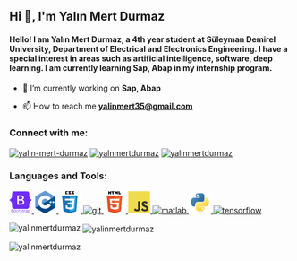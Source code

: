 <h2 align="left">Hi 👋, I'm Yalın Mert Durmaz</h2>
<h4 align="left">Hello! I am Yalın Mert Durmaz, a 4th year student at Süleyman Demirel University, Department of Electrical and Electronics Engineering. I have a special interest in areas such as artificial intelligence, software, deep learning. I am currently learning Sap, Abap in my internship program.</h4>

- 🔭 I’m currently working on **Sap, Abap**

- 📫 How to reach me **yalinmert35@gmail.com**

<h3 align="left">Connect with me:</h3>
<p align="left">
<a href="https://linkedin.com/in/yalın-mert-durmaz" target="blank"><img align="center" src="https://raw.githubusercontent.com/rahuldkjain/github-profile-readme-generator/master/src/images/icons/Social/linked-in-alt.svg" alt="yalın-mert-durmaz" height="30" width="40" /></a>
<a href="https://kaggle.com/yalnmertdurmaz" target="blank"><img align="center" src="https://raw.githubusercontent.com/rahuldkjain/github-profile-readme-generator/master/src/images/icons/Social/kaggle.svg" alt="yalnmertdurmaz" height="30" width="40" /></a>
<a href="https://instagram.com/yalinmertdurmaz" target="blank"><img align="center" src="https://raw.githubusercontent.com/rahuldkjain/github-profile-readme-generator/master/src/images/icons/Social/instagram.svg" alt="yalinmertdurmaz" height="30" width="40" /></a>
</p>

<h3 align="left">Languages and Tools:</h3>
<p align="left"> <a href="https://getbootstrap.com" target="_blank" rel="noreferrer"> <img src="https://raw.githubusercontent.com/devicons/devicon/master/icons/bootstrap/bootstrap-plain-wordmark.svg" alt="bootstrap" width="40" height="40"/> </a> <a href="https://www.w3schools.com/cpp/" target="_blank" rel="noreferrer"> <img src="https://raw.githubusercontent.com/devicons/devicon/master/icons/cplusplus/cplusplus-original.svg" alt="cplusplus" width="40" height="40"/> </a> <a href="https://www.w3schools.com/css/" target="_blank" rel="noreferrer"> <img src="https://raw.githubusercontent.com/devicons/devicon/master/icons/css3/css3-original-wordmark.svg" alt="css3" width="40" height="40"/> </a> <a href="https://git-scm.com/" target="_blank" rel="noreferrer"> <img src="https://www.vectorlogo.zone/logos/git-scm/git-scm-icon.svg" alt="git" width="40" height="40"/> </a> <a href="https://www.w3.org/html/" target="_blank" rel="noreferrer"> <img src="https://raw.githubusercontent.com/devicons/devicon/master/icons/html5/html5-original-wordmark.svg" alt="html5" width="40" height="40"/> </a> <a href="https://developer.mozilla.org/en-US/docs/Web/JavaScript" target="_blank" rel="noreferrer"> <img src="https://raw.githubusercontent.com/devicons/devicon/master/icons/javascript/javascript-original.svg" alt="javascript" width="40" height="40"/> </a> <a href="https://www.mathworks.com/" target="_blank" rel="noreferrer"> <img src="https://upload.wikimedia.org/wikipedia/commons/2/21/Matlab_Logo.png" alt="matlab" width="40" height="40"/> </a> <a href="https://www.python.org" target="_blank" rel="noreferrer"> <img src="https://raw.githubusercontent.com/devicons/devicon/master/icons/python/python-original.svg" alt="python" width="40" height="40"/> </a> <a href="https://www.tensorflow.org" target="_blank" rel="noreferrer"> <img src="https://www.vectorlogo.zone/logos/tensorflow/tensorflow-icon.svg" alt="tensorflow" width="40" height="40"/> </a> </p>

<p><img align="left" src="https://github-readme-stats.vercel.app/api/top-langs?username=yalinmertdurmaz&show_icons=true&locale=en&layout=compact" alt="yalinmertdurmaz" /></p>

<p>&nbsp;<img align="center" src="https://github-readme-stats.vercel.app/api?username=yalinmertdurmaz&show_icons=true&locale=en" alt="yalinmertdurmaz" /></p>

<p><img align="center" src="https://github-readme-streak-stats.herokuapp.com/?user=yalinmertdurmaz&" alt="yalinmertdurmaz" /></p>

